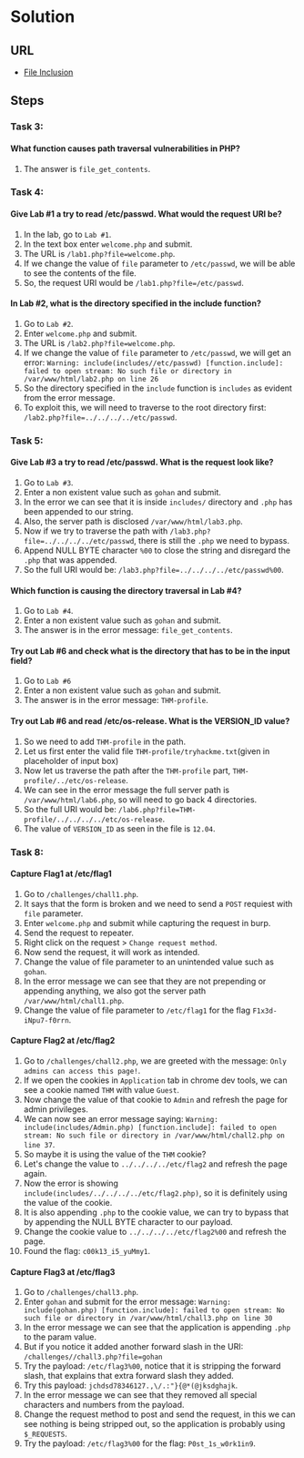 # Solution

## URL
- [File Inclusion](https://tryhackme.com/room/fileinc)

## Steps

### Task 3:
#### What function causes path traversal vulnerabilities in PHP?
1. The answer is `file_get_contents`.

### Task 4:
#### Give Lab #1 a try to read /etc/passwd. What would the request URI be?
1. In the lab, go to `Lab #1`.
2. In the text box enter `welcome.php` and submit.
3. The URL is `/lab1.php?file=welcome.php`.
4. If we change the value of `file` parameter to `/etc/passwd`, we will be able to see the contents of the file.
5. So, the request URI would be `/lab1.php?file=/etc/passwd`.

#### In Lab #2, what is the directory specified in the include function?
1. Go to `Lab #2`.
2. Enter `welcome.php` and submit.
3. The URL is `/lab2.php?file=welcome.php`.
4. If we change the value of `file` parameter to `/etc/passwd`, we will get an error:
`Warning: include(includes//etc/passwd) [function.include]: failed to open stream: No such file or directory in /var/www/html/lab2.php on line 26`
5. So the directory specified in the `include` function is `includes` as evident from the error message.
7. To exploit this, we will need to traverse to the root directory first: `/lab2.php?file=../../../../etc/passwd`.

### Task 5:
#### Give Lab #3 a try to read /etc/passwd. What is the request look like?
1. Go to `Lab #3`.
2. Enter a non existent value such as `gohan` and submit.
3. In the error we can see that it is inside `includes/` directory and `.php` has been appended to our string.
4. Also, the server path is disclosed `/var/www/html/lab3.php`.
5. Now if we try to traverse the path with `/lab3.php?file=../../../../etc/passwd`, there is still the `.php` we need to bypass.
6. Append NULL BYTE character `%00` to close the string and disregard the `.php` that was appended.
7. So the full URI would be: `/lab3.php?file=../../../../etc/passwd%00`.

#### Which function is causing the directory traversal in Lab #4?
1. Go to `Lab #4`.
2. Enter a non existent value such as `gohan` and submit.
3. The answer is in the error message: `file_get_contents`.

#### Try out Lab #6 and check what is the directory that has to be in the input field?
1. Go to `Lab #6`
2. Enter a non existent value such as `gohan` and submit.
3. The answer is in the error message: `THM-profile`.

#### Try out Lab #6 and read /etc/os-release. What is the VERSION_ID value?
1. So we need to add `THM-profile` in the path.
2. Let us first enter the valid file `THM-profile/tryhackme.txt`(given in placeholder of input box)
3. Now let us traverse the path after the `THM-profile` part, `THM-profile/../etc/os-release`.
4. We can see in the error message the full server path is `/var/www/html/lab6.php`, so will need to go back 4 directories.
5. So the full URI would be: `/lab6.php?file=THM-profile/../../../../etc/os-release`.
6. The value of `VERSION_ID` as seen in the file is `12.04`.

### Task 8:
#### Capture Flag1 at /etc/flag1
1. Go to `/challenges/chall1.php`.
2. It says that the form is broken and we need to send a `POST` requiest with `file` parameter.
3. Enter `welcome.php` and submit while capturing the request in burp.
4. Send the request to repeater.
5. Right click on the request > `Change request method`.
6. Now send the request, it will work as intended.
6. Change the value of file parameter to an unintended value such as `gohan`.
7. In the error message we can see that they are not prepending or appending anything, we also got the server path `/var/www/html/chall1.php`.
8. Change the value of file parameter to `/etc/flag1` for the flag `F1x3d-iNpu7-f0rrn`.

#### Capture Flag2 at /etc/flag2
1. Go to `/challenges/chall2.php`, we are greeted with the message: `Only admins can access this page!`.
2. If we open the cookies in `Application` tab in chrome dev tools, we can see a cookie named `THM` with value `Guest`.
3. Now change the value of that cookie to `Admin` and refresh the page for admin privileges.
4. We can now see an error message saying: `Warning: include(includes/Admin.php) [function.include]: failed to open stream: No such file or directory in /var/www/html/chall2.php on line 37`.
5. So maybe it is using the value of the `THM` cookie?
6. Let's change the value to `../../../../etc/flag2` and refresh the page again.
7. Now the error is showing `include(includes/../../../../etc/flag2.php)`, so it is definitely using the value of the cookie. 
8. It is also appending `.php` to the cookie value, we can try to bypass that by appending the NULL BYTE character to our payload.
9. Change the cookie value to `../../../../etc/flag2%00` and refresh the page.
10. Found the flag: `c00k13_i5_yuMmy1`.

#### Capture Flag3 at /etc/flag3
1. Go to `/challenges/chall3.php`.
2. Enter `gohan` and submit for the error message: `Warning: include(gohan.php) [function.include]: failed to open stream: No such file or directory in /var/www/html/chall3.php on line 30`
3. In the error message we can see that the application is appending `.php` to the param value.
4. But if you notice it added another forward slash in the URI: `/challenges//chall3.php?file=gohan`
4. Try the payload: `/etc/flag3%00`, notice that it is stripping the forward slash, that explains that extra forward slash they added.
5. Try this payload: `jchdsd78346127.,\/.:"}{@*(@jksdghajk`.
6. In the error message we can see that they removed all special characters and numbers from the payload.
7. Change the request method to post and send the request, in this we can see nothing is being stripped out, so the application is probably using `$_REQUESTS`.
8. Try the payload: `/etc/flag3%00` for the flag: `P0st_1s_w0rk1in9`.